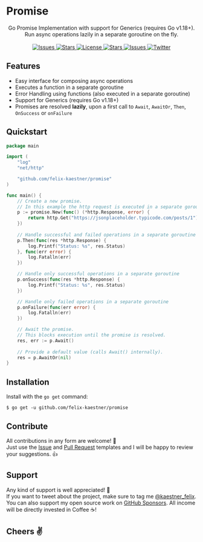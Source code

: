 # Promise

<p align="center">
    <span>Go Promise Implementation with support for Generics (requires Go v1.18+).</span>
    <br>
    <span>Run async operations lazily in a separate goroutine on the fly.</span>
    <br><br>
    <a href="https://github.com/felix-kaestner/promise/issues">
        <img alt="Issues" src="https://img.shields.io/github/issues/felix-kaestner/promise?color=29b6f6&style=flat-square">
    </a>
    <a href="https://github.com/felix-kaestner/promise/stargazers">
        <img alt="Stars" src="https://img.shields.io/github/stars/felix-kaestner/promise?color=29b6f6&style=flat-square">
    </a>
    <a href="https://github.com/felix-kaestner/promise/blob/main/LICENSE">
        <img alt="License" src="https://img.shields.io/github/license/felix-kaestner/promise?color=29b6f6&style=flat-square">
    </a>
    <a href="https://pkg.go.dev/github.com/felix-kaestner/promise">
        <img alt="Stars" src="https://img.shields.io/badge/go-documentation-blue?color=29b6f6&style=flat-square">
    </a>
    <a href="https://goreportcard.com/report/github.com/felix-kaestner/promise">
        <img alt="Issues" src="https://goreportcard.com/badge/github.com/felix-kaestner/promise?style=flat-square">
    </a>
    <!-- <a href="https://codecov.io/gh/felix-kaestner/promise">
        <img src="https://img.shields.io/codecov/c/github/felix-kaestner/promise?style=flat-square&token=KK7ZG7A90X"/>
    </a> -->
    <a href="https://twitter.com/kaestner_felix">
        <img alt="Twitter" src="https://img.shields.io/badge/twitter-@kaestner_felix-29b6f6?style=flat-square">
    </a>
</p>

## Features

* Easy interface for composing async operations
* Executes a function in a separate goroutine
* Error Handling using functions (also executed in a separate goroutine)
* Support for Generics (requires Go v1.18+)
* Promises are resolved **lazily**, upon a first call to `Await`, `AwaitOr`, `Then`, `OnSuccess` or `onFailure`

## Quickstart

```go
package main

import (
	"log"
	"net/http"

	"github.com/felix-kaestner/promise"
)

func main() {
    // Create a new promise.
    // In this example the http request is executed in a separate goroutine
    p := promise.New(func() (*http.Response, error) {
        return http.Get("https://jsonplaceholder.typicode.com/posts/1")
    })
    
    // Handle successful and failed operations in a separate goroutine
    p.Then(func(res *http.Response) {
        log.Printf("Status: %s", res.Status)
    }, func(err error) {
        log.Fatalln(err)
    })

    // Handle only successful operations in a separate goroutine
    p.onSuccess(func(res *http.Response) {
        log.Printf("Status: %s", res.Status)
    })

    // Handle only failed operations in a separate goroutine
    p.onFailure(func(err error) {
        log.Fatalln(err)
    })

    // Await the promise.
    // This blocks execution until the promise is resolved.
    res, err := p.Await()
    
    // Provide a default value (calls Await() internally).
    res = p.AwaitOr(nil)
}
```

##  Installation

Install with the `go get` command:

```
$ go get -u github.com/felix-kaestner/promise
```

## Contribute

All contributions in any form are welcome! 🙌  
Just use the [Issue](.github/ISSUE_TEMPLATE) and [Pull Request](.github/PULL_REQUEST_TEMPLATE) templates and 
I will be happy to review your suggestions. 👍

## Support

Any kind of support is well appreciated! 👏  
If you want to tweet about the project, make sure to tag me [@kaestner_felix](https://twitter.com/kaestner_felix). You can also support my open source work on [GitHub Sponsors](https://github.com/sponsors/felix-kaestner). All income will be directly invested in Coffee ☕!

## Cheers ✌
